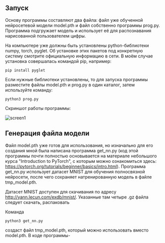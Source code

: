 ## Запуск
Основу программы составляют два файла: файл уже обученной нейросетевой модели model.pth и файл собственно программы prog.py. Программа подгружает модель и использует её для распознавания нарисованной пользователем цифры. 

На компьютере уже должны быть установлены python-библиотеки numpy, torch, pyglet. Об установке этих пакетов под конкретную систему смотрите официальную информацию в сети. В моём случае установка совершалась командой pip, например:
```
pip install pyglet
``` 
Если нужные библиотеки установлены, то для запуска программы разместите файлы model.pth и prog.py в один каталог, затем используйте команду:
```
python3 prog.py
```

Скриншот работы программы:

![screen1](https://github.com/antgdnpr/mnist_digit_recognition/assets/154733297/7e7d5862-926c-4f37-9390-382f640fd1f1)

## Генерация файла модели
Файл model.pth уже готов для использования, но изначально для его создания мной была написана программа get_nn.py (код этой программы почти полностью основывается на материале небольшого курса "Introduction to PyTorch", с которым можно ознакомиться здесь: https://pytorch.org/tutorials/beginner/basics/intro.html). Программа get_nn.py использует датасет MNIST для обучения полносвязной нейросети, после чего сохраняет натренированную модель в файле tmp_model.pth. 

Датасет MNIST доступен для скачивания по адресу http://yann.lecun.com/exdb/mnist/. Указанные там четыре .gz файла следует скачать, распаковать  



Команда
```
python3 get_nn.py
```
создаст файл tmp_model.pth, который можно использовать вместо model.pth. В коде программы-
